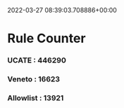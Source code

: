 2022-03-27 08:39:03.708886+00:00
# Rule Counter 
 ### UCATE : 446290

 ### Veneto : 16623

 ### Allowlist : 13921